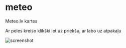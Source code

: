 # meteo
Meteo.lv kartes

Ar peles kreiso klikški iet uz priekšu, ar labo uz atpakaļu

![screenshot](https://img.ugjka.net/B0JGwbNd.png)
